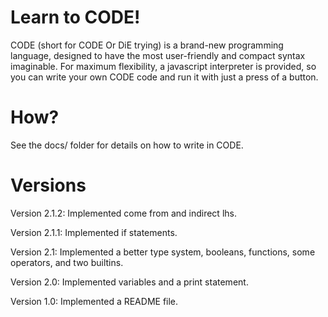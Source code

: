 # Learn to CODE!
CODE (short for CODE Or DiE trying) is a brand-new programming language, designed to have the most user-friendly and compact syntax imaginable. For maximum flexibility, a javascript interpreter is provided, so you can write your own CODE code and run it with just a press of a button.

# How?
See the docs/ folder for details on how to write in CODE.

# Versions
Version 2.1.2: Implemented come from and indirect lhs.

Version 2.1.1: Implemented if statements.

Version 2.1: Implemented a better type system, booleans, functions, some operators, and two builtins.

Version 2.0: Implemented variables and a print statement.

Version 1.0: Implemented a README file.
